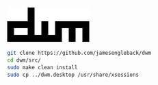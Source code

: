 ![](src/dwm.png)

```sh
git clone https://github.com/jamesengleback/dwm
cd dwm/src/
sudo make clean install
sudo cp ../dwm.desktop /usr/share/xsessions
```

